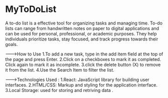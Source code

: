 # MyToDoList

A to-do list is a effective tool for organizing tasks and managing time. 
To-do lists can range from handwritten notes on paper to digital applications and can be used for personal, professional, or academic purposes. 
They help individuals prioritize tasks, stay focused, and track progress towards their goals.

--->How to Use
1.To add a new task, type in the add item field at the top of the page and press Enter.
2.Click on a checkboxes to mark it as completed. Click again to mark it as incomplete.
3.click the delete button (X) to remove it from the list.
4.Use the  Search Item to filter the list.

--->Technologies Used :
1.React: JavaScript library for building user interfaces.
2.HTML/CSS: Markup and styling for the application interface.
3.Local Storage: used for storing and retriving data .
